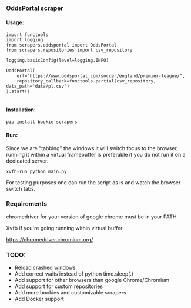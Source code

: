 ### OddsPortal scraper

####  Usage:
```
import functools
import logging
from scrapers.oddsportal import OddsPortal
from scrapers.repositories import csv_repository

logging.basicConfig(level=logging.INFO)

OddsPortal(
    url="https://www.oddsportal.com/soccer/england/premier-league/",
    repository_callback=functools.partial(csv_repository, data_path='data/pl.csv')
).start()


```
#### Installation:
```
pip install bookie-scrapers
```

#### Run: 

Since we are "tabbing" the windows it will switch focus to the browser, running it within a virtual framebuffer 
is preferable if you do not run it on a dedicated server.  
```.env
xvfb-run python main.py
```

For testing purposes one can run the script as is and watch the browser switch tabs.

### Requirements

chromedriver for your version of google chrome must be in your PATH

Xvfb if you're going running within virtual buffer

https://chromedriver.chromium.org/
### TODO:

* Reload crashed windows
* Add correct waits instead of python time.sleep(.)
* Add support for other browsers than google Chrome/Chromium
* Add support for custom repositories
* Add more bookies and customizable scrapers
* Add Docker support
